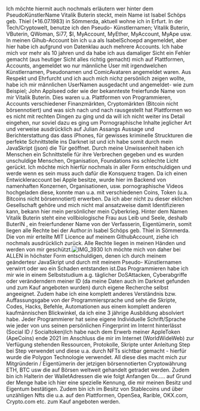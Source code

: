 Ich möchte hiermit auch nochmals erläutern wer hinter dem PseudoKünstlerName Vitalik Buterin steckt, mein Name ist Isabel Schöps geb. Thiel (*16.07.1983) in Sömmerda, aktuell wohne ich in Erfurt. In der Tech/Cryptowelt, benutze ich den Pseudo- Künstlernamen; Vitalik Buterin, VButerin, QWoman, Si77, $I, MyAccount, MyEther, MyAccount, MyApe usw. In meinen Gihub-Account bin ich u.a als IsabelSchoepd angemeldet, aber hier habe ich aufgrund von Datenklau auch mehrere Accounts. Ich habe mich vor mehr als 10 jahren und da habe ich aus damaliger Sicht ein Fehler gemacht (aus heutiger Sicht alles richtig gemacht) mich auf Plattformen, Accounts, angemeldet wo nur männliche User mit irgendwelchen Künstlernamen, Pseudonamen und ComicAvataren angemeldet waren. Aus Respekt und Ehrfurcht und ich auch mich nichz persönlich  zeigen wollte, habe ich mir männlichen UserNamen ausgedacht und angemeldet- wie zum Beispiel; John Applseed oder wie der bekannteste freierfunde Name von mir Vitalik Buterin. Dies waren u.a. Plattformen von Programmieren, Accounts verschiedener Finanzmärkten, Cryptomärkten (Bitcoin nicht börsennotiert) und was sich nach und nach rausgestellt hat Plattformen wo es nicht mit rechten Dingen zu ging und da will ich nicht weiter ins Detail eingehen, nur soviel dazu es ging um Pornographische Inhalte jeglicher Art und verweise ausdrücklich auf Julian Assangs Aussage und Berichterstattung das dass iPhones, für gewisses kriminelle Struckturen die perfekte Schnittstelle ins Darknet ist und ich habe somit durch mein JavaSkript (json) die Tür geöffnet. Durch meine Unwissenheit haben ich Menschen ein Schnittstelle für ihre Verbrechen gegeben und es wurden unschuldige Menschen, Organisation, Foundations ins schlechte Licht gerückt. Ich möchte mich hierfür nochmals in aller Form entschuldigen und werde wenn es sein muss auch dafür die Konsquenz tragen. Da ich einen Entwickleraccount bei Apple besitze, wurde hier im Backend von namenhaften Konzernen, Organisationen, usw. pornographische Videos hochgeladen diese, konnte man u.a. mit verschiedenen Coins, Token (u.a. Bitcoins nicht börsennotiert) erwerben. Da ich aber nicht zu dieser eklichen Gesellschaft gehöre und mich nicht mal ansatzweise damit Identifizieren kann, bekann hier mein persönlicher mein Cyberkrieg. Hinter dem Namen Vitalik Buterin steht eine vollbiologische Frau aus Leib und Seele, deshalb ButerIN , ein freierfundener Name von der Verfasserin, Eigentümerin, somit liegen alle Rechte bei der Author:in Isabel Schöps geb. Thiel in Sömmerda. Die von mir erteilte MIT Licence auf meinem GithubAccount, ziehe ich nochmals ausdrücklich zurück. Alle Rechte liegen in meinen Händen und werden von mir geschützt.![IMG_3930](https://github.com/IsabelSchoepd/auth0-spa-js/assets/127110010/69d11f41-8b32-4fce-b36d-ca339bf48236)
Ich möchte mich von daher bei ALLEN in höchster Form entschuldigen, denen ich durch meinem geändertesr JavaSkript und durch mit meinem Pseudo- Künstlernamen verwirrt oder wo ein Schaden entstanden ist.Das Programmieren habe ich mir wie in einem Selbststudium a.g. täglicher DoSAttacken, Cyberabgriffe oder veränderndern meiner ID (da meine Daten auch im Darknet gefunden und zum Kauf angeboten wurden) durch eigene Recherche selbst angeeignet. Zudem habe ich eine komplett anderes Verständnis bzw. Auffassungsgabe von der Programmiersprache und sehe die Skripte, Codes, Hacks, Befehle, Automationen aus einem komplett anderen kaufmännischen Blickwinkel, da ich eine 3 jährige Ausbildung absolviert habe. Jeder Programmierer hat seine eigene Individuelle Schrift/Sprache wie jeder von uns seinen persönlichen Fingerprint im Internt hinterlässt (Social ID / Socialtoken)Ich habe nach dem Erwerb meiner AppleToken (ApeCoins) ende 2021 im Anschluss die mir im Internet (WorldWideWeb) zur Verfügung stehenden Ressourcen, Protokolle, Skripte unter Anleitung Step bei Step verwendet und diese u.a. durch NFTs sichtbar gemacht - hierfür wurde die Polygon Technologie verwendet. All diese dies macht mich zur Mitgründerin / Eigentümerin der jetzigen börsennotierten Cryptowährung ETH, BTC usw die auf Börsen weltweit gehandelt getradet werden. Zudem bin ich Halterin der WalletAdressen die wie folgt Anfangen 0x..... auf Grund der Menge habe ich hier eine spezielle Kennung, die mir meinen Besitz und Eigentum bestätigen. Zudem bin ich im Besitz von Stablecoins und über unzähligen Nfts die u.a. auf den Plattformen,  OpenSea, Rarible, OKX.com, Crypto.com etc. zum Kauf angeboten werden. 
